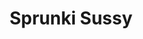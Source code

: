 ---
slug: sprunki-sussy-2288
title: Sprunki Sussy
description: "Sprunki Sussy is an exciting online game. Play for free directly in your browser!"
icon: /images/popular_mods/Sprunki Sussy.png
url: https://wowtbc.net/sprunkin/sprunki-sussy/index.html
previewImage: /images/popular_mods/Sprunki Sussy.png
type: popular mods

# SEO配置
seo:
  title: "Sprunki Sussy - Play Free Online Game | Fun Browser Games"
  description: "Sprunki Sussy - Play this fun online game for free in your browser. No download required!"
  ogImage: "/images/popular_mods/Sprunki Sussy.png"
  keywords: "sprunki-sussy-2288, online game, browser game, free game, popular mods game, play online"

videoUrls:
  - https://www.youtube.com/embed/example1
  - https://www.youtube.com/embed/example2

whyPlay:
  title: "Why Play Sprunki Sussy?"
  items:
    - "Immersive Gameplay: Sprunki Sussy offers an engaging and immersive gaming experience that will keep you entertained for hours"
    - "Challenging Levels: Test your skills with increasingly difficult challenges and obstacles"
    - "Beautiful Graphics: Enjoy stunning visuals and smooth animations that bring the game world to life"
    - "Regular Updates: New content and features are added regularly to keep the game fresh and exciting"
    - "Free to Play: Experience all the fun without spending a penny"
    - "Community Features: Connect with other players, share strategies, and compete for high scores"
    - "Cross-Platform: Play on any device with a web browser, no downloads required"

features:
  title: "Key Features of Sprunki Sussy"
  image: "/images/popular_mods/Sprunki Sussy.png"
  items:
    - "Intuitive Controls: Easy to learn controls make Sprunki Sussy accessible for players of all skill levels"
    - "Multiple Game Modes: Enjoy various gameplay options that provide different challenges and experiences"
    - "Character Customization: Personalize your gaming experience with unique characters and items"
    - "Achievement System: Complete special tasks to earn rewards and recognition"
    - "Leaderboards: Compete with players worldwide and see who can achieve the highest scores"

characteristics:
  title: "Game Characteristics"
  image: "/images/popular_mods/Sprunki Sussy.png"
  items:
    - "Genre: Popular mods game with elements of strategy and skill"
    - "Difficulty: Suitable for both casual gamers and those seeking a challenge"
    - "Play Time: Quick sessions or extended gameplay, depending on your preference"
    - "Art Style: Vibrant and engaging visuals that enhance the gaming experience"
    - "Sound Design: Immersive audio that complements the gameplay perfectly"

info: "Sprunki Sussy is an exciting online game that offers players a unique and engaging gaming experience. With its intuitive controls, stunning visuals, and challenging gameplay, Sprunki Sussy provides hours of entertainment for players of all ages and skill levels. Whether you're looking for a quick gaming session during a break or an extended play session, Sprunki Sussy delivers an immersive experience that will keep you coming back for more. The game features multiple levels of increasing difficulty, ensuring that players are constantly challenged as they progress. With regular updates adding new content and features, Sprunki Sussy remains fresh and exciting, providing endless entertainment options for its growing community of players."

howToPlayIntro: "Welcome to Sprunki Sussy! This guide will walk you through the basics and help you master the game. Whether you're a beginner or looking to improve your skills, these tips and instructions will enhance your gaming experience."

howToPlaySteps:
  - title: "Getting Started"
    description: "Begin your Sprunki Sussy adventure by familiarizing yourself with the controls. Use your keyboard or mouse to navigate through the game interface. The tutorial will guide you through the basic mechanics and help you understand the objectives."
  - title: "Understanding the Objectives"
    description: "In Sprunki Sussy, your main goal is to progress through levels by completing specific objectives. Each level presents unique challenges that require different strategies and approaches."
  - title: "Mastering the Controls"
    description: "Practice using the controls to improve your precision and reaction time. Sprunki Sussy requires quick reflexes and strategic thinking to overcome obstacles and defeat opponents."
  - title: "Utilizing Power-ups"
    description: "Collect power-ups throughout the game to enhance your abilities and overcome difficult challenges. Each power-up offers unique advantages that can be crucial for success."
  - title: "Developing Strategies"
    description: "As you progress in Sprunki Sussy, develop effective strategies for different scenarios. Analyze patterns, anticipate challenges, and adapt your approach to maximize your performance."

faq:
  title: "Frequently Asked Questions about Sprunki Sussy"
  items:
    - question: "Is Sprunki Sussy free to play?"
      answer: "Yes, Sprunki Sussy is completely free to play directly in your web browser. No downloads or purchases are required to enjoy the full game experience."
    - question: "Can I play Sprunki Sussy on mobile devices?"
      answer: "Yes, Sprunki Sussy is optimized for both desktop and mobile play. You can enjoy the game on any device with a web browser and internet connection."
    - question: "Are there any in-game purchases?"
      answer: "While Sprunki Sussy is free to play, there may be optional in-game purchases available for cosmetic items or additional features that don't affect core gameplay."
    - question: "How often is Sprunki Sussy updated?"
      answer: "The developers regularly update Sprunki Sussy with new content, features, and improvements based on player feedback and game performance."
    - question: "Can I play Sprunki Sussy offline?"
      answer: "Currently, Sprunki Sussy requires an internet connection to play as it's a browser-based online game."
    - question: "Is Sprunki Sussy suitable for children?"
      answer: "Yes, Sprunki Sussy is designed to be family-friendly and suitable for players of all ages."
    - question: "How do I report bugs or issues?"
      answer: "If you encounter any problems while playing Sprunki Sussy, you can report them through the game's support page or contact the developers directly through their website."
    - question: "Still Have Questions?"
      answer: "If you have additional questions about Sprunki Sussy that aren't covered in this FAQ, please visit our support center or contact our customer service team for assistance."
---